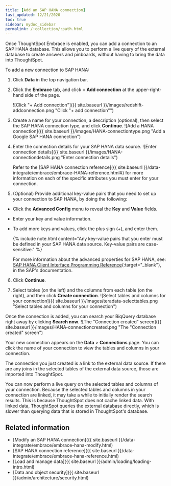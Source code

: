 ```yaml
---
title: [Add an SAP HANA connection]
last_updated: 12/21/2020
toc: true
sidebar: mydoc_sidebar
permalink: /:collection/:path.html
---
```

Once ThoughtSpot Embrace is enabled, you can add a connection to an SAP HANA database. This allows you to perform a live query of the external database to create answers and pinboards, without having to bring the data into ThoughtSpot.

To add a new connection to SAP HANA:

1. Click **Data** in the top navigation bar.

2. Click the **Embrace** tab, and click **+ Add connection** at the upper-right-hand side of the page.

    ![Click "+ Add connection"]({{ site.baseurl }}/images/redshift-addconnection.png "Click "+ add connection"")
    <!-- ![]({{ site.baseurl }}/images/new-connection.png "New db connect") -->

3. Create a name for your connection, a description (optional), then select the SAP HANA connection type, and click **Continue**.
    ![Add a HANA connection]({{ site.baseurl }}/images/HANA-connectiontype.png "Add a Google SAP HANA connection")
    <!--  ![Add a SAP HANA connection]({{ site.baseurl }}/images/HANA-connectiontype.png "Add a SAP HANA connection") -->

4. Enter the connection details for your SAP HANA data source.
    ![Enter connection details]({{ site.baseurl }}/images/HANA-connectiondetails.png "Enter connection details")
    <!--  ![Enter connection details]({{ site.baseurl }}/images/HANA-connectiondetails.png "Enter connection details") -->

    Refer to the [SAP HANA connection reference]({{ site.baseurl }}/data-integrate/embrace/embrace-HANA-reference.html#) for more information on each of the specific attributes you must enter for your connection.

5. (Optional) Provide additional key-value pairs that you need to set up your connection to SAP HANA, by doing the following:
- Click the **Advanced Config** menu to reveal the **Key** and **Value** fields.
- Enter your key and value information.
- To add more keys and values, click the plus sign (+), and enter them.

    {% include note.html content="Any key-value pairs that you enter must be defined in your SAP HANA data source. Key-value pairs are case-sensitive." %}

    For more information about the advanced properties for SAP HANA, see: [SAP HANA Client Interface Programming Reference](https://help.sap.com/viewer/0eec0d68141541d1b07893a39944924e/2.0.03/en-US/109397c2206a4ab2a5386d494f4cf75e.html){:target="_blank"}, in the SAP's documentation.

6. Click **Continue**.       

7. Select tables (on the left) and the columns from each table (on the right), and then click **Create connection**.
    ![Select tables and columns for your connection]({{ site.baseurl }}/images/teradata-selecttables.png "Select tables and columns for your connection")
  <!--  ![Select tables and columns for your connection]({{ site.baseurl }}/images/HANA-selecttables.png "Select tables and columns for your connection") -->

   Once the connection is added, you can search your BiqQuery database right away by clicking **Search now**.
  ![The "Connection created" screen]({{ site.baseurl }}/images/HANA-connectioncreated.png "The "Connection created" screen")

   Your new connection appears on the **Data** > **Connections** page. You can click the name of your connection to view the tables and columns in your connection.   

The connection you just created is a link to the external data source. If there are any joins in the selected tables of the external data source, those are imported into ThoughtSpot.

You can now perform a live query on the selected tables and columns of your connection. Because the selected tables and columns in your connection are linked, it may take a while to initially render the search results. This is because ThoughtSpot does not cache linked data. With linked data, ThoughtSpot queries the external database directly, which is slower than querying data that is stored in ThoughtSpot's database.

## Related information
- [Modify an SAP HANA connection]({{ site.baseurl }}/data-integrate/embrace/embrace-hana-modify.html)
- [SAP HANA connection reference]({{ site.baseurl }}/data-integrate/embrace/embrace-hana-reference.html)
- [Load and manage data]({{ site.baseurl }}/admin/loading/loading-intro.html)
- [Data and object security]({{ site.baseurl }}/admin/architecture/security.html)
